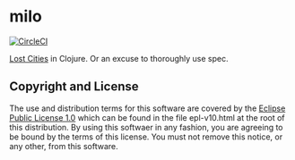 # milo
[![CircleCI](https://circleci.com/gh/mike706574/milo.svg?style=svg)](https://circleci.com/gh/mike706574/milo)

[Lost Cities](https://en.wikipedia.org/wiki/Lost_Cities) in Clojure. Or an excuse to thoroughly use spec.

## Copyright and License

The use and distribution terms for this software are covered by the
[Eclipse Public License 1.0] which can be found in the file
epl-v10.html at the root of this distribution. By using this softwaer
in any fashion, you are agreeing to be bound by the terms of this
license. You must not remove this notice, or any other, from this
software.

[Eclipse Public License 1.0]: http://opensource.org/licenses/eclipse-1.0.php
